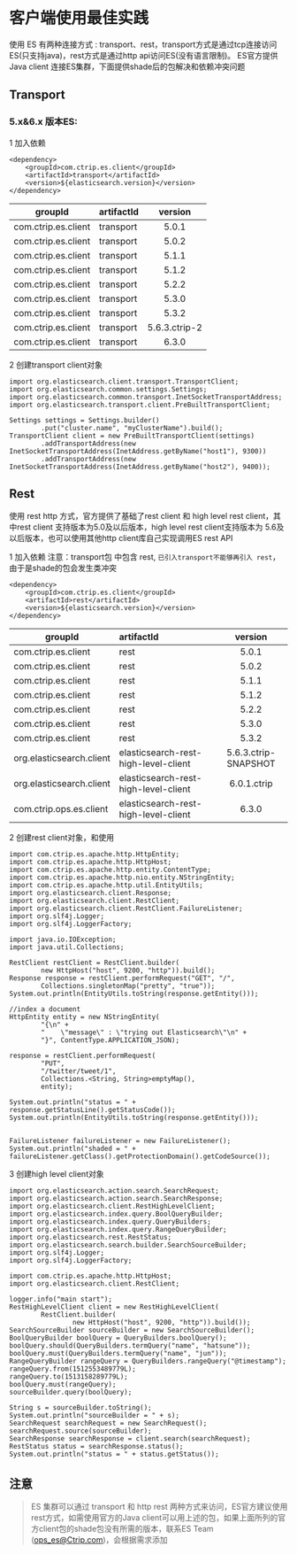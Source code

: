# 客户端使用最佳实践

使用 ES 有两种连接方式 : transport、rest，transport方式是通过tcp连接访问ES(只支持java)，rest方式是通过http api访问ES(没有语言限制)。
ES官方提供 Java client 连接ES集群，下面提供shade后的包解决和依赖冲突问题

## Transport

### 5.x&6.x 版本ES:

1 加入依赖
```
<dependency>
    <groupId>com.ctrip.es.client</groupId>
    <artifactId>transport</artifactId>
    <version>${elasticsearch.version}</version>
</dependency>
```

| groupId | artifactId | version |
|----------|:---------|:--------:|
|com.ctrip.es.client | transport | 5.0.1 | 
|com.ctrip.es.client | transport | 5.0.2 | 
|com.ctrip.es.client | transport | 5.1.1 | 
|com.ctrip.es.client | transport | 5.1.2 | 
|com.ctrip.es.client | transport | 5.2.2 | 
|com.ctrip.es.client | transport | 5.3.0 | 
|com.ctrip.es.client | transport | 5.3.2 | 
|com.ctrip.es.client | transport | 5.6.3.ctrip-2 | 
|com.ctrip.es.client | transport | 6.3.0 | 

2 创建transport client对象

```
import org.elasticsearch.client.transport.TransportClient;
import org.elasticsearch.common.settings.Settings;
import org.elasticsearch.common.transport.InetSocketTransportAddress;
import org.elasticsearch.transport.client.PreBuiltTransportClient;
  
Settings settings = Settings.builder()
        .put("cluster.name", "myClusterName").build();
TransportClient client = new PreBuiltTransportClient(settings)
        .addTransportAddress(new InetSocketTransportAddress(InetAddress.getByName("host1"), 9300))
        .addTransportAddress(new InetSocketTransportAddress(InetAddress.getByName("host2"), 9400));
```

## Rest
使用 rest http 方式，官方提供了基础了rest client 和 high level rest client，其中rest client 支持版本为5.0及以后版本，high level rest client支持版本为 5.6及以后版本，也可以使用其他http client库自己实现调用ES rest API

1 加入依赖  注意：transport包 中包含 rest, `已引入transport不能够再引入 rest`，由于是shade的包会发生类冲突

```
<dependency>
    <groupId>com.ctrip.es.client</groupId>
    <artifactId>rest</artifactId>
    <version>${elasticsearch.version}</version>
</dependency>
```

| groupId | artifactId | version |
|----------|:---------|:--------:|
|com.ctrip.es.client | rest | 5.0.1 | 
|com.ctrip.es.client | rest | 5.0.2 | 
|com.ctrip.es.client | rest | 5.1.1 | 
|com.ctrip.es.client | rest | 5.1.2 | 
|com.ctrip.es.client | rest | 5.2.2 | 
|com.ctrip.es.client | rest | 5.3.0 | 
|com.ctrip.es.client | rest | 5.3.2 | 
|org.elasticsearch.client |	elasticsearch-rest-high-level-client | 5.6.3.ctrip-SNAPSHOT |
|org.elasticsearch.client |	elasticsearch-rest-high-level-client | 6.0.1.ctrip |
|com.ctrip.ops.es.client |	elasticsearch-rest-high-level-client | 6.3.0 |

2 创建rest client对象，和使用

```
import com.ctrip.es.apache.http.HttpEntity;
import com.ctrip.es.apache.http.HttpHost;
import com.ctrip.es.apache.http.entity.ContentType;
import com.ctrip.es.apache.http.nio.entity.NStringEntity;
import com.ctrip.es.apache.http.util.EntityUtils;
import org.elasticsearch.client.Response;
import org.elasticsearch.client.RestClient;
import org.elasticsearch.client.RestClient.FailureListener;
import org.slf4j.Logger;
import org.slf4j.LoggerFactory;
 
import java.io.IOException;
import java.util.Collections;
  
RestClient restClient = RestClient.builder(
        new HttpHost("host", 9200, "http")).build();
Response response = restClient.performRequest("GET", "/",
        Collections.singletonMap("pretty", "true"));
System.out.println(EntityUtils.toString(response.getEntity()));
 
//index a document
HttpEntity entity = new NStringEntity(
        "{\n" +
        "    \"message\" : \"trying out Elasticsearch\"\n" +
        "}", ContentType.APPLICATION_JSON);
 
response = restClient.performRequest(
        "PUT",
        "/twitter/tweet/1",
        Collections.<String, String>emptyMap(),
        entity);
 
System.out.println("status = " + response.getStatusLine().getStatusCode());
System.out.println(EntityUtils.toString(response.getEntity()));
 
 
FailureListener failureListener = new FailureListener();
System.out.println("shaded = " + failureListener.getClass().getProtectionDomain().getCodeSource());
```

3 创建high level client对象

```
import org.elasticsearch.action.search.SearchRequest;
import org.elasticsearch.action.search.SearchResponse;
import org.elasticsearch.client.RestHighLevelClient;
import org.elasticsearch.index.query.BoolQueryBuilder;
import org.elasticsearch.index.query.QueryBuilders;
import org.elasticsearch.index.query.RangeQueryBuilder;
import org.elasticsearch.rest.RestStatus;
import org.elasticsearch.search.builder.SearchSourceBuilder;
import org.slf4j.Logger;
import org.slf4j.LoggerFactory;
 
import com.ctrip.es.apache.http.HttpHost;
import org.elasticsearch.client.RestClient;
  
logger.info("main start");
RestHighLevelClient client = new RestHighLevelClient(
        RestClient.builder(
                new HttpHost("host", 9200, "http")).build());
SearchSourceBuilder sourceBuilder = new SearchSourceBuilder();
BoolQueryBuilder boolQuery = QueryBuilders.boolQuery();
boolQuery.should(QueryBuilders.termQuery("name", "hatsune"));
boolQuery.must(QueryBuilders.termQuery("name", "jun"));
RangeQueryBuilder rangeQuery = QueryBuilders.rangeQuery("@timestamp");
rangeQuery.from(1512553489779L);
rangeQuery.to(1513158289779L);
boolQuery.must(rangeQuery);
sourceBuilder.query(boolQuery);
 
String s = sourceBuilder.toString();
System.out.println("sourceBuilder = " + s);
SearchRequest searchRequest = new SearchRequest();
searchRequest.source(sourceBuilder);
SearchResponse searchResponse = client.search(searchRequest);
RestStatus status = searchResponse.status();
System.out.println("status = " + status.getStatus());
```

## 注意

> ES 集群可以通过 transport 和 http rest 两种方式来访问，ES官方建议使用rest方式，如需使用官方的Java client可以用上述的包，如果上面所列的官方client包的shade包没有所需的版本，联系ES Team (ops_es@Ctrip.com)，会根据需求添加